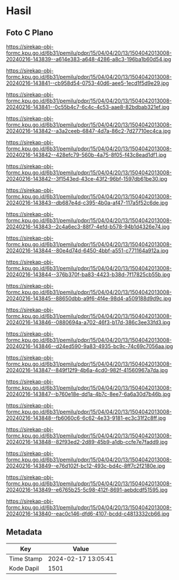 # Hasil

## Foto C Plano

https://sirekap-obj-formc.kpu.go.id/6b31/pemilu/pdpr/15/04/04/20/13/1504042013008-20240216-143839--a614e383-a648-4286-a8c3-196ba1b60d54.jpg

https://sirekap-obj-formc.kpu.go.id/6b31/pemilu/pdpr/15/04/04/20/13/1504042013008-20240216-143841--cb958d54-0753-40d6-aee5-1ecd1f5d9e29.jpg

https://sirekap-obj-formc.kpu.go.id/6b31/pemilu/pdpr/15/04/04/20/13/1504042013008-20240216-143841--0c55b4c7-6c4c-4c53-aae8-82bdbab321ef.jpg

https://sirekap-obj-formc.kpu.go.id/6b31/pemilu/pdpr/15/04/04/20/13/1504042013008-20240216-143842--a3a2ceeb-6847-4d7a-86c2-7d27710ec4ca.jpg

https://sirekap-obj-formc.kpu.go.id/6b31/pemilu/pdpr/15/04/04/20/13/1504042013008-20240216-143842--428efc79-560b-4a75-8f05-f43c8ead1df1.jpg

https://sirekap-obj-formc.kpu.go.id/6b31/pemilu/pdpr/15/04/04/20/13/1504042013008-20240216-143842--3f1543ed-43ce-43f2-96bf-1597db61be30.jpg

https://sirekap-obj-formc.kpu.go.id/6b31/pemilu/pdpr/15/04/04/20/13/1504042013008-20240216-143843--db687e4d-c395-4b0a-af47-117a5f52c6de.jpg

https://sirekap-obj-formc.kpu.go.id/6b31/pemilu/pdpr/15/04/04/20/13/1504042013008-20240216-143843--2c4a6ec3-88f7-4efd-b578-94b1d4326e74.jpg

https://sirekap-obj-formc.kpu.go.id/6b31/pemilu/pdpr/15/04/04/20/13/1504042013008-20240216-143844--80e4d74d-6450-4bbf-a551-c771164a912a.jpg

https://sirekap-obj-formc.kpu.go.id/6b31/pemilu/pdpr/15/04/04/20/13/1504042013008-20240216-143844--376b370f-ba83-4423-b38d-7f17825cb55b.jpg

https://sirekap-obj-formc.kpu.go.id/6b31/pemilu/pdpr/15/04/04/20/13/1504042013008-20240216-143845--88650dbb-a9f6-4f4e-98d4-a509188d9d9c.jpg

https://sirekap-obj-formc.kpu.go.id/6b31/pemilu/pdpr/15/04/04/20/13/1504042013008-20240216-143846--0880694a-a702-46f3-b17d-386c3ee33fd3.jpg

https://sirekap-obj-formc.kpu.go.id/6b31/pemilu/pdpr/15/04/04/20/13/1504042013008-20240216-143846--d24ed590-9a83-4935-bc9c-74c69c7056aa.jpg

https://sirekap-obj-formc.kpu.go.id/6b31/pemilu/pdpr/15/04/04/20/13/1504042013008-20240216-143847--849f12f9-4b6a-4cd0-982f-41560967a7da.jpg

https://sirekap-obj-formc.kpu.go.id/6b31/pemilu/pdpr/15/04/04/20/13/1504042013008-20240216-143847--b760e18e-dd1a-4b7c-8ee7-6a6a30d7b46b.jpg

https://sirekap-obj-formc.kpu.go.id/6b31/pemilu/pdpr/15/04/04/20/13/1504042013008-20240216-143848--fb6060c6-6c62-4e33-9181-ec3c31f2c8ff.jpg

https://sirekap-obj-formc.kpu.go.id/6b31/pemilu/pdpr/15/04/04/20/13/1504042013008-20240216-143848--82f93ed2-2d89-45b9-a1db-ccfe7e7fadd9.jpg

https://sirekap-obj-formc.kpu.go.id/6b31/pemilu/pdpr/15/04/04/20/13/1504042013008-20240216-143849--e76d102f-bc12-493c-bd4c-8ff7c2f2180e.jpg

https://sirekap-obj-formc.kpu.go.id/6b31/pemilu/pdpr/15/04/04/20/13/1504042013008-20240216-143849--e6765b25-5c98-412f-8691-aebdcdf51595.jpg

https://sirekap-obj-formc.kpu.go.id/6b31/pemilu/pdpr/15/04/04/20/13/1504042013008-20240216-143840--eac0c146-dfd6-4107-bcdd-c4813332cb66.jpg


## Metadata

| Key        | Value               |
| ---------- | ------------------- |
| Time Stamp | 2024-02-17 13:05:41 |
| Kode Dapil | 1501                |



